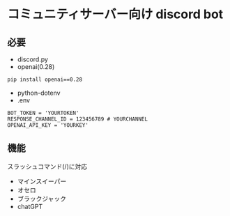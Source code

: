 # コミュニティサーバー向け discord bot
## 必要
- discord.py
- openai(0.28)
```bash
pip install openai==0.28
```
- python-dotenv
- .env
```.env
BOT_TOKEN = 'YOURTOKEN'
RESPONSE_CHANNEL_ID = 123456789 # YOURCHANNEL
OPENAI_API_KEY = 'YOURKEY'
```
## 機能
スラッシュコマンド(/)に対応
- マインスイーパー
- オセロ
- ブラックジャック
- chatGPT
